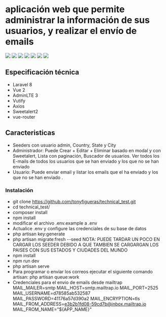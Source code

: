 ## <h1>  aplicación web que permite administrar la información de sus usuarios, y realizar el envío de emails </h1>



<img src="https://user-images.githubusercontent.com/37219277/146828188-b808db39-7637-4fcd-8029-99b8f8d8d640.png" style="max-width: 100%;">

<img src="https://user-images.githubusercontent.com/37219277/148391786-3b9b3904-0a1f-479e-a181-b6e043859826.png" style="max-width: 100%;">

<img src="https://user-images.githubusercontent.com/37219277/148392124-e29cd42c-ea29-46b7-85e9-ba370a2bfab7.png" style="max-width: 100%;">

<img src="https://user-images.githubusercontent.com/37219277/148392734-92cda92d-a9d3-40b5-ae2c-20992ab1ff11.png" style="max-width: 100%;">



<img src="https://user-images.githubusercontent.com/37219277/148393279-f4c56126-f528-41a7-8dd6-f00a500b9905.png" style="max-width: 100%;">



<img src="https://user-images.githubusercontent.com/37219277/148393794-210ee878-9c2b-4013-8fbf-0757b2b6a7f6.png" style="max-width: 100%;">



<img src="https://user-images.githubusercontent.com/37219277/148395494-7d8dd3ae-a2e3-4a88-9b0f-ae2531745a2c.png" style="max-width: 100%;">



## Especificación técnica

* Laravel 8
* Vue 2
* AdminLTE 3 
* Vutify
* Axios
* Sweetalert2
* vue-router


## Caracteristicas

* Seeders con usuario admin, Country, State y City
* Administrador: Puede Crear + Editar + Eliminar basado en modal y con Sweetalert, Lista con paginación, Buscador de usuarios. Ver todos los E-mails de todos los usuarios que se han enviado y los que no se han enviado
* Usuario: Puede enviar email y listar los emails que el ha enviado y los que no se han enviado
.

### Instalación

* git clone https://github.com/tonyfigueras/technical_test.git
* cd technical_test/
* composer install
* npm install
* modificar el archivo .env.example a .env
* Actualice .env y configure las credenciales de su base de datos
* php artisan key:generate
* php artisan migrate:fresh --seed NOTA: PUEDE TARDAR UN POCO EN CARGAR LOS SEEDER DEBIDO A QUE TAMBIEN SE CARGARGAN LOS PAISES CON SUS ESTADOS Y CIUDADES DEL MUNDO
* npm install
* npm run dev
* php artisan serve
* Para programar o enviar los correos ejecutar el siguiente comando artisan: php artisan queue:work
* Credenciales para el envio de emails desde mailtrap
MAIL_MAILER=smtp
MAIL_HOST=smtp.mailtrap.io
MAIL_PORT=2525
MAIL_USERNAME=d78585ab532587
MAIL_PASSWORD=41176a57d390a2
MAIL_ENCRYPTION=tls
MAIL_FROM_ADDRESS=e3b2b1fd08-59cd7b@inbox.mailtrap.io
MAIL_FROM_NAME="${APP_NAME}"
